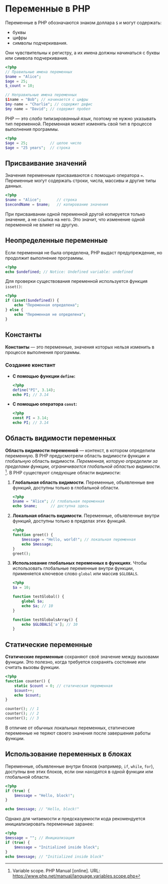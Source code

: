 # Переменные в PHP

Переменные в PHP обозначаются знаком доллара `$` и могут содержать:

- буквы
- цифры
- символы подчеркивания.
   
Они чувствительны к регистру, а их имена должны начинаться с буквы или символа подчеркивания.

```php
<?php
// Правильные имена переменных
$name = "Alice";
$age = 25;
$_count = 10;

// Неправильные имена переменных
$1name = "Bob"; // начинается с цифры
$my-name = "Charlie"; // содержит дефис
$my name = "David"; // содержит пробел
```

PHP — это *слабо типизированный язык*, поэтому не нужно указывать тип переменной. Переменная может изменять свой тип в процессе выполнения программы.

```php
<?php
$age = 25;          // целое число
$age = "25 years";  // строка
```

## Присваивание значений

Значения переменным присваиваются с помощью оператора `=`. Переменные могут содержать строки, числа, массивы и другие типы данных.

```php
<?php
$name = "Alice";       // строка
$secondName = $name;   // копирование значения
```

При присваивании одной переменной другой копируется только значение, а не ссылка на него. Это значит, что изменение одной переменной не влияет на другую.

## Неопределенные переменные

Если переменная не была определена, PHP выдаст предупреждение, но продолжит выполнение программы.

```php
<?php
echo $undefined; // Notice: Undefined variable: undefined
```

Для проверки существования переменной используется функция `isset()`:

```php
<?php
if (isset($undefined)) {
    echo "Переменная определена";
} else {
    echo "Переменная не определена";
}
```

## Константы

**Константы** — это переменные, значения которых нельзя изменить в процессе выполнения программы.

### Создание констант

- **С помощью функции `define`:**
  ```php
  <?php
  define("PI", 3.14);
  echo PI; // 3.14
  ```
- **С помощью оператора `const`:**
  ```php
  <?php
  const PI = 3.14;
  echo PI; // 3.14
  ```

## Область видимости переменных

**Область видимости переменной** — контекст, в котором определили переменную. В PHP предусмотрели область видимости функции и глобальную область видимости. _Переменная, которую определили за пределами функции, ограничивается глобальной областью видимости._ [^1]. В PHP существуют следующие области видимости:

1. **Глобальная область видимости**. Переменные, объявленные вне функций, доступны только в глобальной области.
   ```php
   <?php
   $name = "Alice"; // глобальная переменная
   echo $name;      // доступна здесь
   ```

2. **Локальная область видимости**. Переменные, объявленные внутри функций, доступны только в пределах этих функций.
   ```php
   <?php
   function greet() {
       $message = "Hello, world!"; // локальная переменная
       echo $message;
   }
   greet();
   ```

3. **Использование глобальных переменных в функциях**. Чтобы использовать глобальные переменные внутри функции, применяется ключевое слово `global` или массив `$GLOBALS`.
   ```php
   <?php
   $a = 10;

   function testGlobal() {
       global $a;
       echo $a; // 10
   }

   function testGlobalsArray() {
       echo $GLOBALS['a']; // 10
   }
   ```

## Статические переменные

**Статические переменные** сохраняют своё значение между вызовами функции. Это полезно, когда требуется сохранять состояние или считать вызовы функции.

```php
<?php
function counter() {
    static $count = 0; // статическая переменная
    $count++;
    echo $count;
}

counter(); // 1
counter(); // 2
counter(); // 3
```

В отличие от обычных локальных переменных, статические переменные не теряют своего значения после завершения работы функции.

## Использование переменных в блоках

Переменные, объявленные внутри блоков (например, `if`, `while`, `for`), доступны вне этих блоков, если они находятся в одной функции или глобальной области.

```php
<?php
if (true) {
    $message = "Hello, block!";
}

echo $message; // "Hello, block!"
```

Однако для читаемости и предсказуемости кода рекомендуется инициализировать переменные заранее:

```php
<?php
$message = ""; // Инициализация
if (true) {
    $message = "Initialized inside block";
}
echo $message; // "Initialized inside block"
```

[^1]: Variable scope. PHP Manual [online]. URL: https://www.php.net/manual/language.variables.scope.php